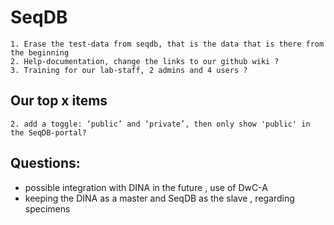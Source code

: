 # SeqDB

    1. Erase the test-data from seqdb, that is the data that is there from the beginning
    2. Help-documentation, change the links to our github wiki ?
    3. Training for our lab-staff, 2 admins and 4 users ?


## Our top x items
    2. add a toggle: ‘public’ and ‘private’, then only show 'public' in the SeqDB-portal?

## Questions:
- possible integration with DINA in the future , use of DwC-A
- keeping the DINA as a master and SeqDB as the slave , regarding specimens
